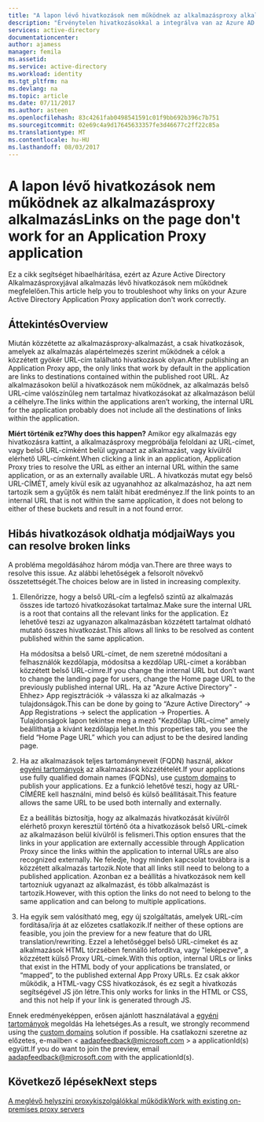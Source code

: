 ```yaml
---
title: "A lapon lévő hivatkozások nem működnek az alkalmazásproxy alkalmazás |} Microsoft Docs"
description: "Érvénytelen hivatkozásokkal a integrálva van az Azure AD alkalmazásproxy-alkalmazásokkal kapcsolatos problémák elhárítása"
services: active-directory
documentationcenter: 
author: ajamess
manager: femila
ms.assetid: 
ms.service: active-directory
ms.workload: identity
ms.tgt_pltfrm: na
ms.devlang: na
ms.topic: article
ms.date: 07/11/2017
ms.author: asteen
ms.openlocfilehash: 83c4261fab0498541591c01f9bb692b396c7b751
ms.sourcegitcommit: 02e69c4a9d17645633357fe3d46677c2ff22c85a
ms.translationtype: MT
ms.contentlocale: hu-HU
ms.lasthandoff: 08/03/2017
---
```

# <a name="links-on-the-page-dont-work-for-an-application-proxy-application"></a><span data-ttu-id="64bf9-103">A lapon lévő hivatkozások nem működnek az alkalmazásproxy alkalmazás</span><span class="sxs-lookup"><span data-stu-id="64bf9-103">Links on the page don't work for an Application Proxy application</span></span>

<span data-ttu-id="64bf9-104">Ez a cikk segítséget hibaelhárítása, ezért az Azure Active Directory Alkalmazásproxyjával alkalmazás lévő hivatkozások nem működnek megfelelően.</span><span class="sxs-lookup"><span data-stu-id="64bf9-104">This article help you to troubleshoot why links on your Azure Active Directory Application Proxy application don't work correctly.</span></span>

## <a name="overview"></a><span data-ttu-id="64bf9-105">Áttekintés</span><span class="sxs-lookup"><span data-stu-id="64bf9-105">Overview</span></span> 
<span data-ttu-id="64bf9-106">Miután közzétette az alkalmazásproxy-alkalmazást, a csak hivatkozások, amelyek az alkalmazás alapértelmezés szerint működnek a célok a közzétett gyökér URL-cím található hivatkozások olyan.</span><span class="sxs-lookup"><span data-stu-id="64bf9-106">After publishing an Application Proxy app, the only links that work by default in the application are links to destinations contained within the published root URL.</span></span> <span data-ttu-id="64bf9-107">Az alkalmazásokon belül a hivatkozások nem működnek, az alkalmazás belső URL-címe valószínűleg nem tartalmaz hivatkozásokat az alkalmazáson belül a célhelyre.</span><span class="sxs-lookup"><span data-stu-id="64bf9-107">The links within the applications aren’t working, the internal URL for the application probably does not include all the destinations of links within the application.</span></span>

<span data-ttu-id="64bf9-108">**Miért történik ez?**</span><span class="sxs-lookup"><span data-stu-id="64bf9-108">**Why does this happen?**</span></span> <span data-ttu-id="64bf9-109">Amikor egy alkalmazás egy hivatkozásra kattint, a alkalmazásproxy megpróbálja feloldani az URL-címet, vagy belső URL-címként belül ugyanazt az alkalmazást, vagy kívülről elérhető URL-címként.</span><span class="sxs-lookup"><span data-stu-id="64bf9-109">When clicking a link in an application, Application Proxy tries to resolve the URL as either an internal URL within the same application, or as an externally available URL.</span></span> <span data-ttu-id="64bf9-110">A hivatkozás mutat egy belső URL-CÍMÉT, amely kívül esik az ugyanahhoz az alkalmazáshoz, ha azt nem tartozik sem a gyűjtők és nem talált hibát eredményez.</span><span class="sxs-lookup"><span data-stu-id="64bf9-110">If the link points to an internal URL that is not within the same application, it does not belong to either of these buckets and result in a not found error.</span></span>

## <a name="ways-you-can-resolve-broken-links"></a><span data-ttu-id="64bf9-111">Hibás hivatkozások oldhatja módjai</span><span class="sxs-lookup"><span data-stu-id="64bf9-111">Ways you can resolve broken links</span></span>

<span data-ttu-id="64bf9-112">A probléma megoldásához három módja van.</span><span class="sxs-lookup"><span data-stu-id="64bf9-112">There are three ways to resolve this issue.</span></span> <span data-ttu-id="64bf9-113">Az alábbi lehetőségek a felsorolt növekvő összetettségét.</span><span class="sxs-lookup"><span data-stu-id="64bf9-113">The choices below are in listed in increasing complexity.</span></span>

1.  <span data-ttu-id="64bf9-114">Ellenőrizze, hogy a belső URL-cím a legfelső szintű az alkalmazás összes ide tartozó hivatkozásokat tartalmaz.</span><span class="sxs-lookup"><span data-stu-id="64bf9-114">Make sure the internal URL is a root that contains all the relevant links for the application.</span></span> <span data-ttu-id="64bf9-115">Ez lehetővé teszi az ugyanazon alkalmazásban közzétett tartalmat oldható mutató összes hivatkozást.</span><span class="sxs-lookup"><span data-stu-id="64bf9-115">This allows all links to be resolved as content published within the same application.</span></span>

    <span data-ttu-id="64bf9-116">Ha módosítsa a belső URL-címet, de nem szeretné módosítani a felhasználók kezdőlapja, módosítsa a kezdőlap URL-címet a korábban közzétett belső URL-címre.</span><span class="sxs-lookup"><span data-stu-id="64bf9-116">If you change the internal URL but don’t want to change the landing page for users, change the Home page URL to the previously published internal URL.</span></span> <span data-ttu-id="64bf9-117">Ha az "Azure Active Directory" - Ehhez&gt; App regisztrációk -&gt; válassza ki az alkalmazás -&gt; tulajdonságok.</span><span class="sxs-lookup"><span data-stu-id="64bf9-117">This can be done by going to “Azure Active Directory” -&gt; App Registrations -&gt; select the application -&gt; Properties.</span></span> <span data-ttu-id="64bf9-118">A Tulajdonságok lapon tekintse meg a mező "Kezdőlap URL-címe" amely beállíthatja a kívánt kezdőlapja lehet.</span><span class="sxs-lookup"><span data-stu-id="64bf9-118">In this properties tab, you see the field “Home Page URL” which you can adjust to be the desired landing page.</span></span>

2.  <span data-ttu-id="64bf9-119">Ha az alkalmazások teljes tartományneveit (FQDN) használ, akkor [egyéni tartományok](https://docs.microsoft.com/azure/active-directory/active-directory-application-proxy-custom-domains) az alkalmazások közzétételét.</span><span class="sxs-lookup"><span data-stu-id="64bf9-119">If your applications use fully qualified domain names (FQDNs), use [custom domains](https://docs.microsoft.com/azure/active-directory/active-directory-application-proxy-custom-domains) to publish your applications.</span></span> <span data-ttu-id="64bf9-120">Ez a funkció lehetővé teszi, hogy az URL-CÍMÉRE kell használni, mind belső és külső beállításait.</span><span class="sxs-lookup"><span data-stu-id="64bf9-120">This feature allows the same URL to be used both internally and externally.</span></span>

    <span data-ttu-id="64bf9-121">Ez a beállítás biztosítja, hogy az alkalmazás hivatkozását kívülről elérhető proxyn keresztül történő óta a hivatkozások belső URL-címek az alkalmazáson belül kívülről is felismeri.</span><span class="sxs-lookup"><span data-stu-id="64bf9-121">This option ensures that the links in your application are externally accessible through Application Proxy since the links within the application to internal URLs are also recognized externally.</span></span> <span data-ttu-id="64bf9-122">Ne feledje, hogy minden kapcsolat továbbra is a közzétett alkalmazás tartozik.</span><span class="sxs-lookup"><span data-stu-id="64bf9-122">Note that all links still need to belong to a published application.</span></span> <span data-ttu-id="64bf9-123">Azonban ez a beállítás a hivatkozások nem kell tartozniuk ugyanazt az alkalmazást, és több alkalmazást is tartozik.</span><span class="sxs-lookup"><span data-stu-id="64bf9-123">However, with this option the links do not need to belong to the same application and can belong to multiple applications.</span></span>

3.  <span data-ttu-id="64bf9-124">Ha egyik sem valósítható meg, egy új szolgáltatás, amelyek URL-cím fordítása/írja át az előzetes csatlakozik.</span><span class="sxs-lookup"><span data-stu-id="64bf9-124">If neither of these options are feasible, you join the preview for a new feature that do URL translation/rewriting.</span></span> <span data-ttu-id="64bf9-125">Ezzel a lehetőséggel belső URL-címeket és az alkalmazások HTML törzsében fennálló lefordítva, vagy "leképezve", a közzétett külső Proxy URL-címek.</span><span class="sxs-lookup"><span data-stu-id="64bf9-125">With this option, internal URLs or links that exist in the HTML body of your applications be translated, or “mapped”, to the published external App Proxy URLs.</span></span> <span data-ttu-id="64bf9-126">Ez csak akkor működik, a HTML-vagy CSS hivatkozások, és ez segít a hivatkozás segítségével JS jön létre.</span><span class="sxs-lookup"><span data-stu-id="64bf9-126">This only works for links in the HTML or CSS, and this not help if your link is generated through JS.</span></span> 

<span data-ttu-id="64bf9-127">Ennek eredményeképpen, erősen ajánlott használatával a [egyéni tartományok](https://docs.microsoft.com/azure/active-directory/active-directory-application-proxy-custom-domains) megoldás Ha lehetséges.</span><span class="sxs-lookup"><span data-stu-id="64bf9-127">As a result, we strongly recommend using the [custom domains](https://docs.microsoft.com/azure/active-directory/active-directory-application-proxy-custom-domains) solution if possible.</span></span> <span data-ttu-id="64bf9-128">Ha csatlakozni szeretne az előzetes, e-mailben < aadapfeedback@microsoft.com > a applicationId(s) együtt.</span><span class="sxs-lookup"><span data-stu-id="64bf9-128">If you do want to join the preview, email <aadapfeedback@microsoft.com> with the applicationId(s).</span></span>

## <a name="next-steps"></a><span data-ttu-id="64bf9-129">Következő lépések</span><span class="sxs-lookup"><span data-stu-id="64bf9-129">Next steps</span></span>
[<span data-ttu-id="64bf9-130">A meglévő helyszíni proxykiszolgálókkal működik</span><span class="sxs-lookup"><span data-stu-id="64bf9-130">Work with existing on-premises proxy servers</span></span>](application-proxy-working-with-proxy-servers.md)

